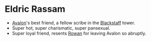# Eldric Rassam
- [Avalon](PCs/Current/Avalon.md)'s best friend, a fellow scribe in the [Blackstaff](NPCs/Living/Vajra.md) tower.
- Super hot, super charismatic, super pansexual.
- Super loyal friend, resents [Rowan](Rowan.md) for leaving Avalon so abruptly.